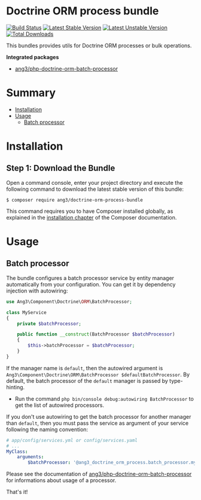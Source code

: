 Doctrine ORM process bundle
===========================

[![Build Status](https://travis-ci.org/Ang3/doctrine-orm-process-bundle.svg?branch=master)](https://travis-ci.org/Ang3/doctrine-orm-process-bundle) 
[![Latest Stable Version](https://poser.pugx.org/ang3/doctrine-orm-process-bundle/v/stable)](https://packagist.org/packages/ang3/doctrine-orm-process-bundle) 
[![Latest Unstable Version](https://poser.pugx.org/ang3/doctrine-orm-process-bundle/v/unstable)](https://packagist.org/packages/ang3/doctrine-orm-process-bundle) 
[![Total Downloads](https://poser.pugx.org/ang3/doctrine-orm-process-bundle/downloads)](https://packagist.org/packages/ang3/doctrine-orm-process-bundle)

This bundles provides utils for Doctrine ORM processes or bulk operations.

**Integrated packages**
- [ang3/php-doctrine-orm-batch-processor](https://github.com/Ang3/php-doctrine-orm-batch-processor)

Summary
=======

- [Installation](#installation)
- [Usage](#usage)
    - [Batch processor](#batch-processor)

Installation
============

Step 1: Download the Bundle
---------------------------

Open a command console, enter your project directory and execute the
following command to download the latest stable version of this bundle:

```console
$ composer require ang3/doctrine-orm-process-bundle
```

This command requires you to have Composer installed globally, as explained
in the [installation chapter](https://getcomposer.org/doc/00-intro.md)
of the Composer documentation.

Usage
=====

Batch processor
---------------

The bundle configures a batch processor service by entity manager automatically from your configuration. 
You can get it by dependency injection with autowiring:

```php
use Ang3\Component\Doctrine\ORM\BatchProcessor;

class MyService
{
    private $batchProcessor;

    public function __construct(BatchProcessor $batchProcessor)
    {
        $this->batchProcessor = $batchProcessor;
    }
}
```

If the manager name is ```default```, then the autowired argument is 
```Ang3\Component\Doctrine\ORM\BatchProcessor $defaultBatchProcessor```. By default, the batch processor 
of the ```default``` manager is passed by type-hinting.

- Run the command ```php bin/console debug:autowiring BatchProcessor``` to get the list of autowired processors.

If you don't use autowiring to get the batch processor for another manager than ```default```, 
then you must pass the service as argument of your service following the naming convention:

```yaml
# app/config/services.yml or config/services.yaml
# ...
MyClass:
    arguments:
        $batchProcessor: '@ang3_doctrine_orm_process.batch_processor.my_manager'
```

Please see the documentation of 
[ang3/php-doctrine-orm-batch-processor](https://github.com/Ang3/php-doctrine-orm-batch-processor) 
for informations about usage of a processor.

That's it!